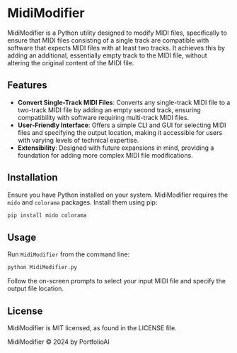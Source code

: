 # MidiModifier

MidiModifier is a Python utility designed to modify MIDI files, specifically to ensure that MIDI files consisting of a single track are compatible with software that expects MIDI files with at least two tracks. It achieves this by adding an additional, essentially empty track to the MIDI file, without altering the original content of the MIDI file.

## Features

- **Convert Single-Track MIDI Files**: Converts any single-track MIDI file to a two-track MIDI file by adding an empty second track, ensuring compatibility with software requiring multi-track MIDI files.
- **User-Friendly Interface**: Offers a simple CLI and GUI for selecting MIDI files and specifying the output location, making it accessible for users with varying levels of technical expertise.
- **Extensibility**: Designed with future expansions in mind, providing a foundation for adding more complex MIDI file modifications.

## Installation

Ensure you have Python installed on your system. MidiModifier requires the `mido` and `colorama` packages. Install them using pip:

```bash
pip install mido colorama
```

## Usage

Run `MidiModifier` from the command line:

```bash
python MidiModifier.py
```

Follow the on-screen prompts to select your input MIDI file and specify the output file location.

## License

MidiModifier is MIT licensed, as found in the LICENSE file.

MidiModifier © 2024 by PortfolioAI
